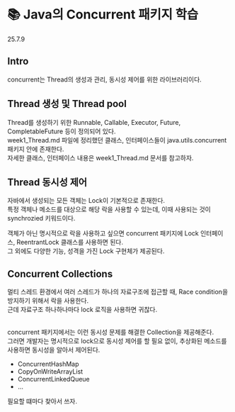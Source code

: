 # 📚 Java의 Concurrent 패키지 학습

25.7.9

## Intro

concurrent는 Thread의 생성과 관리, 동시성 제어를 위한 라이브러리이다.

## Thread 생성 및 Thread pool
Thread를 생성하기 위한 Runnable, Callable, Executor, Future, CompletableFuture 등이 정의되어 있다. </br>
week1_Thread.md 파일에 정리했던 클래스, 인터페이스들이 java.utils.concurrent 패키지 안에 존재한다. </br>
자세한 클래스, 인터페이스 내용은 week1_Thread.md 문서를 참고하자. 

## Thread 동시성 제어
자바에서 생성되는 모든 객체는 Lock이 기본적으로 존재한다. </br>
특정 객체나 메소드를 대상으로 해당 락을 사용할 수 있는데, 이때 사용되는 것이 synchrozied 키워드이다. 

객체가 아닌 명시적으로 락을 사용하고 싶으면 concurrent 패키지에 Lock 인터페이스, ReentrantLock 클래스를 사용하면 된다.</br>
그 외에도 다양한 기능, 성격을 가진 Lock 구현체가 제공된다. 

## Concurrent Collections
멀티 스레드 환경에서 여러 스레드가 하나의 자료구조에 접근할 때, Race condition을 방지하기 위해서 락을 사용한다. </br>
근데 자료구조 하나하나마다 lock 로직을 사용하면 귀찮다. </br></br>

concurrent 패키지에서는 이런 동시성 문제를 해결한 Collection을 제공해준다. </br>
그러면 개발자는 명시적으로 lock으로 동시성 제어를 할 필요 없이, 추상화된 메소드를 사용하면 동시성을 알아서 제어된다. </br>

- ConcurrentHashMap
- CopyOnWriteArrayList
- ConcurrentLinkedQueue
- ...

필요할 떄마다 찾아서 쓰자.

